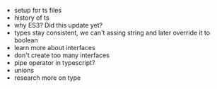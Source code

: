 - setup for ts files
- history of ts
- why ES3? Did this update yet?
- types stay consistent, we can't assing string and later override it to boolean
- learn more about interfaces
- don't create too many interfaces
- pipe operator in typescript?
- unions
- research more on type
